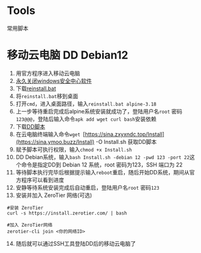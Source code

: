 # Tools
常用脚本

# 移动云电脑 DD Debian12
1. 用官方程序进入移动云电脑
2. [永久关闭windows安全中心软件](http://icloud.zxxoo.work:5244/d/iCloud/Share/%E8%A3%85%E6%9C%BA%E5%BF%85%E5%A4%87/DefenderRemover.exe?sign=SVIVxCeBB_hEW-5ZzOC16qHa_4bZ7L2YrYGTaVOso8M=:0)
3. 下载[reinstall.bat](https://sina.zxyxndc.top/reInstall)
4. 将`reinstall.bat`移到桌面
5. 打开`cmd`，进入桌面路径，输入`reinstall.bat alpine-3.18`
6. 上一步等待重启完成后alpine系统安装就成功了，登陆用户名`root` 密码`123@@@`，登陆后输入命令`apk add wget curl bash`安装依赖
7. 下载[DD脚本](https://sina.zxyxndc.top/Install)
8. 在云电脑终端输入命令`wget `[https://sina.zxyxndc.top/Install](https://sina.ymoo.buzz/Install) -O Install.sh 获取DD脚本
9. 赋予脚本可执行权限，输入`chmod +x Install.sh`
10. DD Debian系统，输入`bash Install.sh -debian 12 -pwd 123 -port 22`这个命令是指定DD到 Debian 12 系统，root 密码为123，SSH 端口为 22
11. 等待脚本执行完毕后根据提示输入`reboot`重启，随后开始DD系统，期间从官方程序可以看到进度
12. 安静等待系统安装完成后自动重启，登陆用户名`root` 密码`123`
13. 安装并加入 ZeroTier 网络(可选)

```Plain Text
#安装 ZeroTier
curl -s https://install.zerotier.com/ | bash

#加入 ZeroTier网络
zerotier-cli join <你的网络ID>
```
14. 随后就可以通过SSH工具登陆DD后的移动云电脑了
